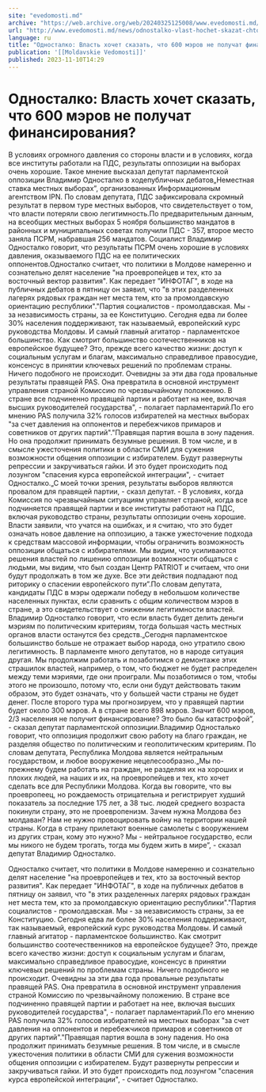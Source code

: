 ```yaml
---
site: "evedomosti.md"
archive: "https://web.archive.org/web/20240325125008/www.evedomosti.md/news/odnostalko-vlast-hochet-skazat-chto-600-merov-ne-poluchat-fi"
url: "http://www.evedomosti.md/news/odnostalko-vlast-hochet-skazat-chto-600-merov-ne-poluchat-fi"
language: ru
title: "Односталко: Власть хочет сказать, что 600 мэров не получат финансирования?"
publication: '[[Moldavskie Vedomosti]]'
published: 2023-11-10T14:29
---
```


# Односталко: Власть хочет сказать, что 600 мэров не получат финансирования?

В условиях огромного давления со стороны власти и в условиях, когда все институты работали на ПДС, результаты оппозиции на выборах очень хорошие. Такое мнение высказал депутат парламентской оппозиции Владимир Односталко в ходепубличных дебатов„Неместная ставка местных выборах”, организованных Информационным агентством IPN. По словам депутата, ПДС зафиксировала скромный результат в первом туре местных выборов, что свидетельствует о том, что власти потеряли свою легитимность.По предварительным данным, на всеобщих местных выборах 5 ноября большинство мандатов в районных и муниципальных советах получили ПДС - 357, второе место заняла ПСРМ, набравшая 256 мандатов. Социалист Владимир Односталко говорит, что результаты ПСРМ очень хорошие в условиях давления, оказываемого ПДС на ее политических оппонентов.Односталко считает, что политики в Молдове намеренно и сознательно делят население "на проевропейцев и тех, кто за восточный вектор развития". Как передает "ИНФОТАГ", в ходе на публичных дебатов в пятницу он заявил, что "в этих разделенных лагерях рядовых граждан нет места тем, кто за промолдавскую ориентацию республики"."Партия социалистов - промолдавская. Мы - за независимость страны, за ее Конституцию. Сегодня едва ли более 30% населения поддерживают, так называемый, европейский курс руководства Молдовы. И самый главный агитатор - парламентское большинство. Как смотрит большинство соотечественников на европейское будущее? Это, прежде всего качество жизни: доступ к социальным услугам и благам, максимально справедливое правосудие, консенсус в принятии ключевых решений по проблемам страны. Ничего подобного не происходит. Очевидны за эти два года провальные результаты правящей PAS. Она превратила в основной инструмент управления страной Комиссию по чрезвычайному положению. В стране все подчиненно правящей партии и работает на нее, включая высших руководителей государства", - полагает парламентарий.По его мнению PAS получила 32% голосов избирателей на местных выборах "за счет давления на оппонентов и перебежчиков примаров и советников от других партий"."Правящая партия вошла в зону падения. Но она продолжит принимать безумные решения. В том числе, и в смысле ужесточения политики в области СМИ для сужения возможности общения оппозиции с избирателем. Будут развернуты репрессии и закручиваться гайки. И это будет происходить под лозунгом "спасения курса европейской интеграции", - считает Односталко.„С моей точки зрения, результаты выборов являются провалом для правящей партии, - сказл депутат. - В условиях, когда Комиссия по чрезвычайным ситуациям управляет страной, когда все подчиняется правящей партии и все институты работают на ПДС, включая руководство страны, результаты оппозиции очень хорошие. Власти заявили, что учатся на ошибках, и я считаю, что это будет означать новое давление на оппозицию, а также ужесточение подхода к средствам массовой информации, чтобы ограничить возможность оппозиции общаться с избирателями. Мы видим, что усиливаются решения властей по лишению оппозиции возможности общаться с людьми, мы видим, что был создан Центр PATRIOT и считаем, что они будут продолжать в том же духе. Все эти действия подпадают под риторику о спасении европейского пути”.По словам депутата, кандидаты ПДС в мэры одержали победу в небольшом количестве населенных пунктах, если сравнить с общим количеством мэров в стране, а это свидетельствует о снижении легитимности властей. Владимир Односталко говорит, что если власть будет делить деньги мэриям по политическим критериям, тогда большая часть местных органов власти останутся без средств.„Сегодня парламентское большинство больше не отражает выбор народа, оно утратило свою легитимность. В парламенте много депутатов, но в народе ситуация другая. Мы продолжим работать и позаботимся о демонтаже этих страшилок властей, например, о том, что бюджет не будет распределен между теми мэриями, где они проиграли. Мы позаботимся о том, чтобы этого не произошло, потому что, если они будут действовать таким образом, это будет означать, что у большей части страны не будет денег. После второго тура мы прогнозируем, что у правящей партии будет около 300 мэров. А в стране всего 898 мэров. Значит 600 мэров, 2/3 населения не получит финансирование? Это было бы катастрофой”, - сказал депутат парламентской оппозиции.Владимир Односталько говорит, что оппозиция продолжит свою работу на благо граждан, не разделяя общество по политическим и геополитическим критериям. По словам депутата, Республика Молдова является нейтральным государством, и любое вооружение нецелесообразно.„Мы по-прежнему будем работать на граждан, не разделяя их на хороших и плохих людей, на наших и их, на проевропейцев и тех, кто хочет сделать все для Республики Молдова. Когда вы говорите, что вы проевропеец, но рождаемость отрицательна и регистрирует худший показатель за последние 175 лет, а 38 тыс. людей среднего возраста покинули страну, это не проевропенизм. Зачем нужна Молдова без молдаван? Нам не нужно провоцировать войну на территории нашей страны. Когда в страну прилетают военные самолеты с вооружением из других стран, кому это нужно? Мы - нейтральное государство, если мы никого не будем трогать, тогда мы будем жить в мире”, - сказал депутат Владимир Односталко.

Односталко считает, что политики в Молдове намеренно и сознательно делят население "на проевропейцев и тех, кто за восточный вектор развития". Как передает "ИНФОТАГ", в ходе на публичных дебатов в пятницу он заявил, что "в этих разделенных лагерях рядовых граждан нет места тем, кто за промолдавскую ориентацию республики"."Партия социалистов - промолдавская. Мы - за независимость страны, за ее Конституцию. Сегодня едва ли более 30% населения поддерживают, так называемый, европейский курс руководства Молдовы. И самый главный агитатор - парламентское большинство. Как смотрит большинство соотечественников на европейское будущее? Это, прежде всего качество жизни: доступ к социальным услугам и благам, максимально справедливое правосудие, консенсус в принятии ключевых решений по проблемам страны. Ничего подобного не происходит. Очевидны за эти два года провальные результаты правящей PAS. Она превратила в основной инструмент управления страной Комиссию по чрезвычайному положению. В стране все подчиненно правящей партии и работает на нее, включая высших руководителей государства", - полагает парламентарий.По его мнению PAS получила 32% голосов избирателей на местных выборах "за счет давления на оппонентов и перебежчиков примаров и советников от других партий"."Правящая партия вошла в зону падения. Но она продолжит принимать безумные решения. В том числе, и в смысле ужесточения политики в области СМИ для сужения возможности общения оппозиции с избирателем. Будут развернуты репрессии и закручиваться гайки. И это будет происходить под лозунгом "спасения курса европейской интеграции", - считает Односталко.